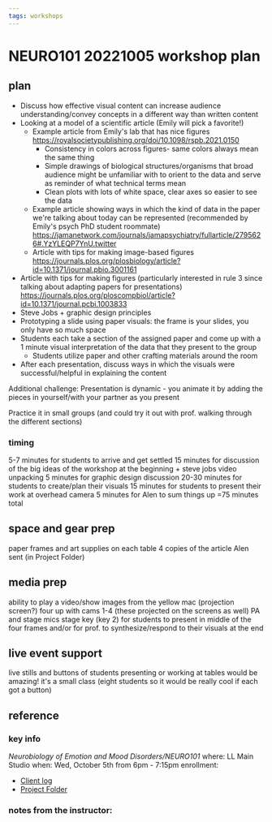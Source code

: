 ```yaml
---
tags: workshops
---
```

# NEURO101 20221005 workshop plan

## plan
* Discuss how effective visual content can increase audience understanding/convey concepts in a different way than written content
* Looking at a model of a scientific article (Emily will pick a favorite!)
    * Example article from Emily's lab that has nice figures https://royalsocietypublishing.org/doi/10.1098/rspb.2021.0150
        * Consistency in colors across figures- same colors always mean the same thing
        * Simple drawings of biological structures/organisms that broad audience might be unfamiliar with to orient to the data and serve as reminder of what technical terms mean
        * Clean plots with lots of white space, clear axes so easier to see the data
   * Example article showing ways in which the kind of data in the paper we're talking about today can be represented (recommended by Emily's psych PhD student roommate) https://jamanetwork.com/journals/jamapsychiatry/fullarticle/2795626#.YzYLEQP7YnU.twitter
    * Article with tips for making image-based figures https://journals.plos.org/plosbiology/article?id=10.1371/journal.pbio.3001161
* Article with tips for making figures (particularly interested in rule 3 since talking about adapting papers for presentations) https://journals.plos.org/ploscompbiol/article?id=10.1371/journal.pcbi.1003833
* Steve Jobs + graphic design principles
* Prototyping a slide using paper visuals: the frame is your slides, you only have so much space
* Students each take a section of the assigned paper and come up with a 1 minute visual interpretation of the data that they present to the group
    * Students utilize paper and other crafting materials around the room
* After each presentation, discuss ways in which the visuals were successful/helpful in explaining the content


Additional challenge: Presentation is dynamic - you animate it by adding the pieces in yourself/with your partner as you present

Practice it in small groups (and could try it out with prof. walking through the different sections)


### timing
5-7 minutes for students to arrive and get settled
15 minutes for discussion of the big ideas of the workshop at the beginning + steve jobs video unpacking
5 minutes for graphic design discussion
20-30 minutes for students to create/plan their visuals
15 minutes for students to present their work at overhead camera
5 minutes for Alen to sum things up
=75 minutes total

## space and gear prep
paper frames and art supplies on each table
4 copies of the article Alen sent (in Project Folder)

## media prep
ability to play a video/show images from the yellow mac (projection screen?)
four up with cams 1-4 (these projected on the screens as well)
PA and stage mics
stage key (key 2) for students to present in middle of the four frames and/or for prof. to synthesize/respond to their visuals at the end

## live event support
live stills and buttons of students presenting or working at tables would be amazing! it's a small class (eight students so it would be really cool if each got a button)

## reference
### key info
*Neurobiology of Emotion and Mood Disorders/NEURO101*
where: LL Main Studio
when: Wed, October 5th from 6pm - 7:15pm
enrollment: 
* [Client log](https://docs.google.com/document/d/1r4b5smw55L6KLt_gApgmo_L0F7tC1SzRr9CablvXgHA/edit#)
* [Project Folder](https://drive.google.com/drive/folders/1hSbNK2JnrRdch312OG0Tfk3mCi9jZChB)

### notes from the instructor: 
